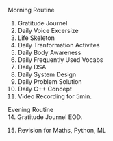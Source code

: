Morning Routine
1. Gratitude Journel
2. Daily Voice Excersize
4. Life Skeleton
5. Daily Tranformation Activites
6. Daily Body Awareness
7. Daily Frequently Used Vocabs
8. Daily DSA
9. Daily System Design
10. Daily Problem Solution
11. Daily C++ Concept
12. Video Recording for 5min.

Evening Routine    
14. Gratitude Journel EOD.

15. Revision for Maths, Python, ML
    

